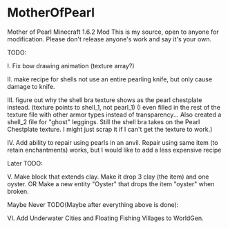 MotherOfPearl
==============

Mother of Pearl Minecraft 1.6.2 Mod
<No link at this time>
This is my source, open to anyone for modification.
Please don't release anyone's work and say it's your own.


TODO:

I. Fix bow drawing animation (texture array?)

II. make recipe for shells not use an entire pearling knife, but only cause damage to knife.

III. figure out why the shell bra texture shows as the pearl chestplate instead. (texture points to shell_1, not pearl_1)
    (I even filled in the rest of the texture file with other armor types instead of transparency... Also created a shell_2
    file for "ghost" leggings. Still the shell bra takes on the Pearl Chestplate texture. I might just scrap it if I can't
    get the texture to work.)

IV. Add ability to repair using pearls in an anvil. Repair using same item (to retain enchantments) works, but I would like
    to add a less expensive recipe

Later TODO:

V. Make block that extends clay. Make it drop 3 clay (the item) and one oyster.
      OR
   Make a new entity "Oyster" that drops the item "oyster" when broken.

Maybe Never TODO(Maybe after everything above is done):

VI. Add Underwater Cities and Floating Fishing Villages to WorldGen.
